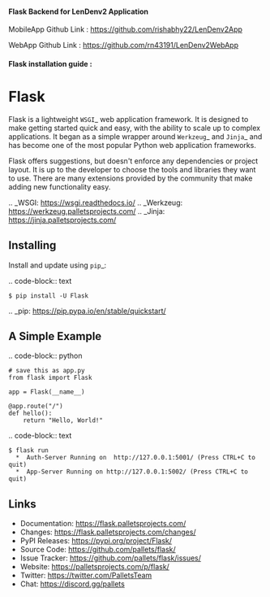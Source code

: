 #### Flask Backend for LenDenv2 Application 


MobileApp Github Link : https://github.com/rishabhy22/LenDenv2App

WebApp Github Link : https://github.com/rn43191/LenDenv2WebApp




#### Flask installation guide :

Flask
=====

Flask is a lightweight `WSGI`_ web application framework. It is designed
to make getting started quick and easy, with the ability to scale up to
complex applications. It began as a simple wrapper around `Werkzeug`_
and `Jinja`_ and has become one of the most popular Python web
application frameworks.

Flask offers suggestions, but doesn't enforce any dependencies or
project layout. It is up to the developer to choose the tools and
libraries they want to use. There are many extensions provided by the
community that make adding new functionality easy.

.. _WSGI: https://wsgi.readthedocs.io/
.. _Werkzeug: https://werkzeug.palletsprojects.com/
.. _Jinja: https://jinja.palletsprojects.com/


Installing
----------

Install and update using `pip`_:

.. code-block:: text

    $ pip install -U Flask

.. _pip: https://pip.pypa.io/en/stable/quickstart/


A Simple Example
----------------

.. code-block:: python

    # save this as app.py
    from flask import Flask

    app = Flask(__name__)

    @app.route("/")
    def hello():
        return "Hello, World!"

.. code-block:: text

    $ flask run
      *  Auth-Server Running on  http://127.0.0.1:5001/ (Press CTRL+C to quit)
      *  App-Server Running on http://127.0.0.1:5002/ (Press CTRL+C to quit)



Links
-----

-   Documentation: https://flask.palletsprojects.com/
-   Changes: https://flask.palletsprojects.com/changes/
-   PyPI Releases: https://pypi.org/project/Flask/
-   Source Code: https://github.com/pallets/flask/
-   Issue Tracker: https://github.com/pallets/flask/issues/
-   Website: https://palletsprojects.com/p/flask/
-   Twitter: https://twitter.com/PalletsTeam
-   Chat: https://discord.gg/pallets

